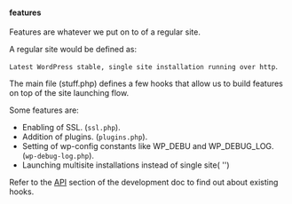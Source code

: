 #### features

Features are whatever we put on to of a regular site.

A regular site would be defined as:

`Latest WordPress stable, single site installation running over http`.

The main file (stuff.php) defines a few hooks that allow us to build features on top of the site launching flow.

Some features are:

- Enabling of SSL.  (`ssl.php`).
- Addition of plugins.  (`plugins.php`).
- Setting of wp-config constants like WP_DEBU and WP_DEBUG_LOG.  (`wp-debug-log.php`).
- Launching multisite installations instead of single site( '')

Refer to the [API](docs/development.md#API) section of the development doc to find out about existing hooks.
